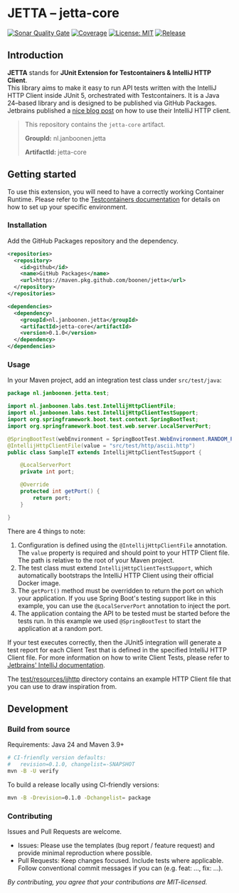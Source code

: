 # JETTA – jetta-core

[//]: # ([![Build]&#40;https://github.com/boonen/jetta/actions/workflows/01-build.yml/badge.svg&#41;]&#40;https://github.com/boonen/jetta/actions/workflows/01-build.yml&#41;)

[//]: # ([![IT]&#40;https://github.com/boonen/jetta/actions/workflows/02-it.yml/badge.svg&#41;]&#40;https://github.com/boonen/jetta/actions/workflows/02-it.yml&#41;)
[![Sonar Quality Gate](https://sonarcloud.io/api/project_badges/measure?project=boonen_jetta&metric=alert_status)](https://sonarcloud.io/summary/new_code?id=boonen_jetta-core)
[![Coverage](https://sonarcloud.io/api/project_badges/measure?project=boonen_jetta&metric=coverage)](https://sonarcloud.io/summary/new_code?id=boonen_jetta-core)
[![License: MIT](https://img.shields.io/badge/License-MIT-green.svg)](LICENSE)
[![Release](https://img.shields.io/github/v/release/boonen/jetta?display_name=tag)](https://github.com/boonen/jetta/releases)

## Introduction

**JETTA** stands for **JUnit Extension for Testcontainers & IntelliJ HTTP Client**.  
This library aims to make it easy to run API tests written with the IntelliJ HTTP Client inside JUnit 5, orchestrated 
with Testcontainers. It is a Java 24–based library and is designed to be published via GitHub Packages. Jetbrains
published a [nice blog post](https://blog.jetbrains.com/idea/2022/12/http-client-cli-run-requests-and-tests-on-ci/#running-tests-on-ci) 
on how to use their IntelliJ HTTP client.

> This repository contains the `jetta-core` artifact.
> 
> **GroupId:** nl.janboonen.jetta</dependency>
> 
> **ArtifactId:** jetta-core</artifactId>

## Getting started

To use this extension, you will need to have a correctly working Container Runtime. Please refer to the 
[Testcontainers documentation](https://java.testcontainers.org/supported_docker_environment/) for details on how to set 
up your specific environment.

### Installation

Add the GitHub Packages repository and the dependency.

```xml
<repositories>
  <repository>
    <id>github</id>
    <name>GitHub Packages</name>
    <url>https://maven.pkg.github.com/boonen/jetta</url>
  </repository>
</repositories>

<dependencies>
  <dependency>
    <groupId>nl.janboonen.jetta</groupId>
    <artifactId>jetta-core</artifactId>
    <version>0.1.0</version>
  </dependency>
</dependencies>
```

### Usage

In your Maven project, add an integration test class under `src/test/java`:

```java
package nl.janboonen.jetta.test;

import nl.janboonen.labs.test.IntellijHttpClientFile;
import nl.janboonen.labs.test.IntellijHttpClientTestSupport;
import org.springframework.boot.test.context.SpringBootTest;
import org.springframework.boot.test.web.server.LocalServerPort;

@SpringBootTest(webEnvironment = SpringBootTest.WebEnvironment.RANDOM_PORT)
@IntellijHttpClientFile(value = "src/test/http/ascii.http")
public class SampleIT extends IntellijHttpClientTestSupport {

    @LocalServerPort
    private int port;

    @Override
    protected int getPort() {
        return port;
    }

}
```

There are 4 things to note:
1. Configuration is defined using the `@IntellijHttpClientFile` annotation. The `value` property is required and should 
   point to your HTTP Client file. The path is relative to the root of your Maven project.
2. The test class must extend `IntellijHttpClientTestSupport`, which automatically bootstraps the IntelliJ HTTP Client 
   using their official Docker image.
3. The `getPort()` method must be overridden to return the port on which your application. If you use Spring Boot's 
   testing support like in this example, you can use the `@LocalServerPort` annotation to inject the port.
4. The application containg the API to be tested must be started before the tests run. In this example we used 
   `@SpringBootTest` to start the application at a random port.

If your test executes correctly, then the JUnit5 integration will generate a test report for each Client Test that is 
defined in the specified IntelliJ HTTP Client file. For more information on how to write Client Tests, please refer to 
[Jetbrains' IntelliJ documentation](https://www.jetbrains.com/help/idea/http-client-in-product-code-editor.html#create-a-physical-http-request-file).

The [test/resources/ijhttp](./test/resources/ijhttp) directory contains an example HTTP Client file that you can use
to draw inspiration from.

## Development

### Build from source

Requirements: Java 24 and Maven 3.9+
```bash
# CI-friendly version defaults:
#   revision=0.1.0, changelist=-SNAPSHOT
mvn -B -U verify
```

To build a release locally using CI-friendly versions:
```bash
mvn -B -Drevision=0.1.0 -Dchangelist= package
```

### Contributing

Issues and Pull Requests are welcome.
*	Issues: Please use the templates (bug report / feature request) and provide minimal reproduction where possible.
*	Pull Requests: Keep changes focused. Include tests where applicable. Follow conventional commit messages if you can (e.g. feat: ..., fix: ...).

*By contributing, you agree that your contributions are MIT-licensed.*
